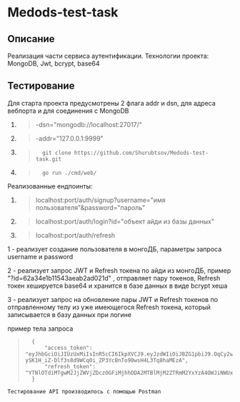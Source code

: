 # Medods-test-task

## Описание
Реализация части сервиса аутентификации. Технологии проекта: MongoDB, Jwt, bcrypt, base64

## Тестирование
Для старта проекта предусмотрены 2 флага addr и dsn, для адреса вебпорта и для соединения с MongoDB
1.  > -dsn="mongodb://localhost:27017/"
2.  > -addr="127.0.0.1:9999"

1.  >       git clone https://github.com/Shurubtsov/Medods-test-task.git
2.  >       go run ./cmd/web/

Реализованные ендпоинты:
1. > localhost:port/auth/signup?username="имя пользователя"&password="пароль"
2. > localhost:port/auth/login?id="объект айди из базы данных"
3. > localhost:port/auth/refresh

1 - реализует создание пользователя в монгоДБ, параметры запроса username и password

2 - реализует запрос JWT и Refresh токена по айди из монгоДБ, пример "?id=62a34e1b11543aeab2ad021d" , отправляет пару токенов, Refresh токен хешируется base64 и хранится в базе данных в виде bcrypt хеша

3 - реализует запрос на обновление пары JWT и Refresh токенов по отправленному телу из уже имеющегося Refresh токена, который записывается в базу данных при логине

пример тела запроса
>       
>       {
>           "access_token": "eyJhbGciOiJIUzUxMiIsInR5cCI6IkpXVCJ9.eyJzdWIiOiJBZG1pbiJ9.OqCy2w_NdT4okP_GlKlczPhIsA_H3StuFEj3-ySK1H_iZ-Dlf3s8d9WCq0i_ZP3YcBnTo90wsH4L3Tq8haMEzA",
>           "refresh_token": "YTNlOTdiMTgwM2JjZWVjZDczOGFiMjhhODA2MTBlMjM2ZTRmM2YxYzA4OWJiNWUxMjI5NWZhNzU1YTJkNjE4Mw=="
>       }

`Тестирование API производилось с помощью Postman`
